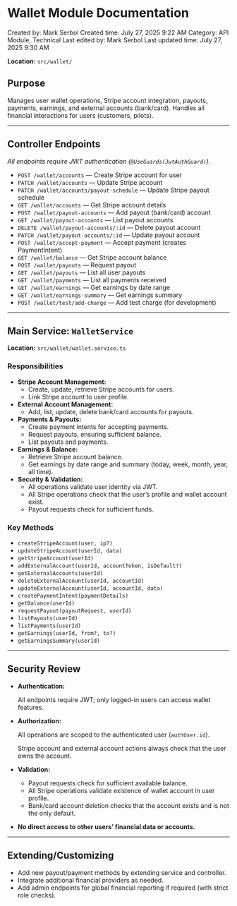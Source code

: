 # Wallet Module Documentation

Created by: Mark Serbol
Created time: July 27, 2025 9:22 AM
Category: API Module, Technical
Last edited by: Mark Serbol
Last updated time: July 27, 2025 9:30 AM

**Location:** `src/wallet/`

## **Purpose**

Manages user wallet operations, Stripe account integration, payouts, payments, earnings, and external accounts (bank/card). Handles all financial interactions for users (customers, pilots).

---

## **Controller Endpoints**

*All endpoints require JWT authentication (`@UseGuards(JwtAuthGuard)`).*

- `POST /wallet/accounts` — Create Stripe account for user
- `PATCH /wallet/accounts` — Update Stripe account
- `PATCH /wallet/accounts/payout-schedule` — Update Stripe payout schedule
- `GET /wallet/accounts` — Get Stripe account details
- `POST /wallet/payout-accounts` — Add payout (bank/card) account
- `GET /wallet/payout-accounts` — List payout accounts
- `DELETE /wallet/payout-accounts/:id` — Delete payout account
- `PATCH /wallet/payout-accounts/:id` — Update payout account
- `POST /wallet/accept-payment` — Accept payment (creates PaymentIntent)
- `GET /wallet/balance` — Get Stripe account balance
- `POST /wallet/payouts` — Request payout
- `GET /wallet/payouts` — List all user payouts
- `GET /wallet/payments` — List all payments received
- `GET /wallet/earnings` — Get earnings by date range
- `GET /wallet/earnings-summary` — Get earnings summary
- `POST /wallet/test/add-charge` — Add test charge (for development)

---

## **Main Service: `WalletService`**

**Location:** `src/wallet/wallet.service.ts`

### Responsibilities

- **Stripe Account Management:**
    - Create, update, retrieve Stripe accounts for users.
    - Link Stripe account to user profile.
- **External Account Management:**
    - Add, list, update, delete bank/card accounts for payouts.
- **Payments & Payouts:**
    - Create payment intents for accepting payments.
    - Request payouts, ensuring sufficient balance.
    - List payouts and payments.
- **Earnings & Balance:**
    - Retrieve Stripe account balance.
    - Get earnings by date range and summary (today, week, month, year, all time).
- **Security & Validation:**
    - All operations validate user identity via JWT.
    - All Stripe operations check that the user’s profile and wallet account exist.
    - Payout requests check for sufficient funds.

### Key Methods

- `createStripeAccount(user, ip?)`
- `updateStripeAccount(userId, data)`
- `getStripeAccount(userId)`
- `addExternalAccount(userId, accountToken, isDefault?)`
- `getExternalAccounts(userId)`
- `deleteExternalAccount(userId, accountId)`
- `updateExternalAccount(userId, accountId, data)`
- `createPaymentIntent(paymentDetails)`
- `getBalance(userId)`
- `requestPayout(payoutRequest, userId)`
- `listPayouts(userId)`
- `listPayments(userId)`
- `getEarnings(userId, from?, to?)`
- `getEarningsSummary(userId)`

---

## **Security Review**

- **Authentication:**
    
    All endpoints require JWT; only logged-in users can access wallet features.
    
- **Authorization:**
    
    All operations are scoped to the authenticated user (`authUser.id`).
    
    Stripe account and external account actions always check that the user owns the account.
    
- **Validation:**
    - Payout requests check for sufficient available balance.
    - All Stripe operations validate existence of wallet account in user profile.
    - Bank/card account deletion checks that the account exists and is not the only default.
- **No direct access to other users’ financial data or accounts.**

---

## **Extending/Customizing**

- Add new payout/payment methods by extending service and controller.
- Integrate additional financial providers as needed.
- Add admin endpoints for global financial reporting if required (with strict role checks).
